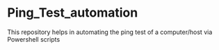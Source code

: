 # Ping_Test_automation
This repository helps in automating the ping test of a computer/host via Powershell scripts
